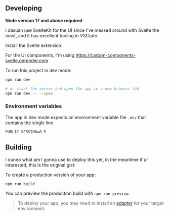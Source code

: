 ## Developing

**Node version 17 and above required**

I dasuan use SvelteKit for the UI since I've messed around with Svelte the most, and it has excellent tooling in VSCode.

Install the Svelte extension.

For the UI components, I'm using https://carbon-components-svelte.onrender.com

To run this project in dev mode:

```bash
npm run dev

# or start the server and open the app in a new browser tab
npm run dev -- --open
```

### Environment variables

The app in dev mode expects an environment variable file ```.env``` that contains the single line

```
PUBLIC_VERSION=0.5
```

## Building

I dunno what am I gonna use to deploy this yet, in the meantime if ur interested, this is the original gist:

To create a production version of your app:

```bash
npm run build
```

You can preview the production build with `npm run preview`.

> To deploy your app, you may need to install an [adapter](https://kit.svelte.dev/docs/adapters) for your target environment.
